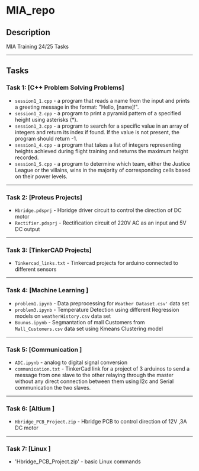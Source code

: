 # MIA_repo

## Description
MIA Training 24/25 Tasks

---

## Tasks

### Task 1: [C++ Problem Solving Problems]
- `session1_1.cpp` - a program that reads a name from the input and prints a greeting message in the format: "Hello, [name]!".
- `session1_2.cpp` - a program to print a pyramid pattern of a specified height using asterisks (*).
- `session1_3.cpp` - a program to search for a specific value in an array of integers and return its index if found. If the value is not present, the program should return -1.
- `session1_4.cpp` - a program that takes a list of integers representing heights achieved during flight training and returns the maximum height recorded.
- `session1_5.cpp` - a program to determine which team, either the Justice League or the villains, wins in the majority of corresponding cells based on their power levels.
---

### Task 2: [Proteus Projects]
- `Hbridge.pdsprj` - Hbridge driver circuit to control the direction of DC motor
- `Rectifier.pdsprj` - Rectification circuit of 220V AC as an input and 5V DC output
---

### Task 3: [TinkerCAD Projects]
- `Tinkercad_links.txt` - Tinkercad projects for arduino connected to different sensors
---

### Task 4: [Machine Learning ]
- `problem1.ipynb` - Data preprocessing for `Weather Dataset.csv'` data set
- `problem3.ipynb` - Temperature Detection using different Regression models on `weatherHistory.csv` data set
- `Bounus.ipynb` - Segmantation of mall Customers from `Mall_Customers.csv` data set using Kmeans Clustering model
---

### Task 5: [Communication ]
- `ADC.ipynb` - analog to digital signal conversion
- `communication.txt` - TinkerCad link for a project of 3 arduinos to send a message from one slave to the other relaying
through the master without any direct connection between them using I2c and Serial communication
the two slaves.
---

### Task 6: [Altium ]
- `Hbridge_PCB_Project.zip` - Hbridge PCB to control direction of 12V ,3A DC motor
---
### Task 7: [Linux ]
- 'Hbridge_PCB_Project.zip' - basic Linux commands